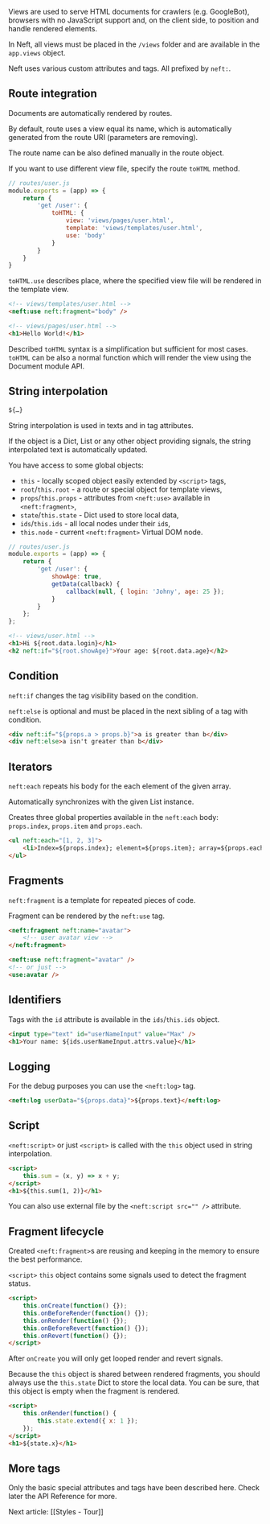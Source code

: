 Views are used to serve HTML documents for crawlers (e.g. GoogleBot), browsers with no JavaScript support and, on the client side, to position and handle rendered elements.

In Neft, all views must be placed in the `/views` folder and are available in the `app.views` object.

Neft uses various custom attributes and tags. All prefixed by `neft:`.

## Route integration

Documents are automatically rendered by routes. 

By default, route uses a view equal its name, which is automatically generated from the route URI (parameters are removing).

The route name can be also defined manually in the route object.

If you want to use different view file, specify the route `toHTML` method.

```javascript
// routes/user.js
module.exports = (app) => {
    return {
        'get /user': {
            toHTML: {
                view: 'views/pages/user.html',
                template: 'views/templates/user.html',
                use: 'body'
            }
        }
    }
}
```

`toHTML.use` describes place, where the specified view file will be rendered in the template view.

```html
<!-- views/templates/user.html -->
<neft:use neft:fragment="body" />
```

```html
<!-- views/pages/user.html -->
<h1>Hello World!</h1>
```

Described `toHTML` syntax is a simplification but sufficient for most cases.
`toHTML` can be also a normal function which will render the view using the Document module API.

## String interpolation

```html
${…}
```

String interpolation is used in texts and in tag attributes.

If the object is a Dict, List or any other object providing signals, the string interpolated text is automatically updated.

You have access to some global objects:
 - `this` - locally scoped object easily extended by `<script>` tags,
 - `root`/`this.root` - a route or special object for template views,
 - `props`/`this.props` - attributes from `<neft:use>` available in `<neft:fragment>`,
 - `state`/`this.state` - Dict used to store local data,
 - `ids`/`this.ids` - all local nodes under their `id`s,
 - `this.node` - current `<neft:fragment>` Virtual DOM node.

```javascript
// routes/user.js
module.exports = (app) => {
    return {
        'get /user': {
            showAge: true,
            getData(callback) {
                callback(null, { login: 'Johny', age: 25 });
            }
        }
    };
};
```
```html
<!-- views/user.html -->
<h1>Hi ${root.data.login}</h1>
<h2 neft:if="${root.showAge}">Your age: ${root.data.age}</h2>
```

## Condition

`neft:if` changes the tag visibility based on the condition.

`neft:else` is optional and must be placed in the next sibling of a tag with condition.

```html
<div neft:if="${props.a > props.b}">a is greater than b</div>
<div neft:else>a isn't greater than b</div>
```

## Iterators

`neft:each` repeats his body for the each element of the given array.

Automatically synchronizes with the given List instance.

Creates three global properties available in the `neft:each` body: `props.index`, `props.item` and `props.each`.

```html
<ul neft:each="[1, 2, 3]">
    <li>Index=${props.index}; element=${props.item}; array=${props.each}</li>
</ul>
```

## Fragments

`neft:fragment` is a template for repeated pieces of code.

Fragment can be rendered by the `neft:use` tag.

```html
<neft:fragment neft:name="avatar">
    <!-- user avatar view -->
</neft:fragment>

<neft:use neft:fragment="avatar" />
<!-- or just -->
<use:avatar />
```

## Identifiers

Tags with the `id` attribute is available in the `ids`/`this.ids` object.

```html
<input type="text" id="userNameInput" value="Max" />
<h1>Your name: ${ids.userNameInput.attrs.value}</h1>
```

## Logging

For the debug purposes you can use the `<neft:log>` tag.

```html
<neft:log userData="${props.data}">${props.text}</neft:log>
```

## Script

`<neft:script>` or just `<script>` is called with the `this` object used in string interpolation.

```html
<script>
    this.sum = (x, y) => x + y;
</script>
<h1>${this.sum(1, 2)}</h1>
```

You can also use external file by the `<neft:script src="" />` attribute.

## Fragment lifecycle

Created `<neft:fragment>`s are reusing and keeping in the memory to ensure the best performance.

`<script>` `this` object contains some signals used to detect the fragment status.

```html
<script>
    this.onCreate(function() {});
    this.onBeforeRender(function() {});
    this.onRender(function() {});
    this.onBeforeRevert(function() {});
    this.onRevert(function() {});
</script>
```

After `onCreate` you will only get looped render and revert signals.

Because the `this` object is shared between rendered fragments, you should always use the `this.state` Dict to store the local data. You can be sure, that this object is empty when the fragment is rendered.

```html
<script>
    this.onRender(function() {
        this.state.extend({ x: 1 });
    });
</script>
<h1>${state.x}</h1>
```

## More tags

Only the basic special attributes and tags have been described here.
Check later the API Reference for more.

Next article: [[Styles - Tour]]
